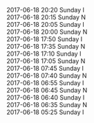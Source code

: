 2017-06-18 20:20 Sunday  I  
2017-06-18 20:15 Sunday  N  
2017-06-18 20:05 Sunday  I  
2017-06-18 20:00 Sunday  N  
2017-06-18 17:50 Sunday  I  
2017-06-18 17:35 Sunday  N  
2017-06-18 17:10 Sunday  I  
2017-06-18 17:05 Sunday  N  
2017-06-18 07:45 Sunday  I  
2017-06-18 07:40 Sunday  N  
2017-06-18 06:55 Sunday  I  
2017-06-18 06:45 Sunday  N  
2017-06-18 06:40 Sunday  I  
2017-06-18 06:35 Sunday  N  
2017-06-18 05:25 Sunday  I  
